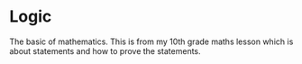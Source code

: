 # Logic
The basic of mathematics. This is from my 10th grade maths lesson which is about statements and how to prove the statements.

